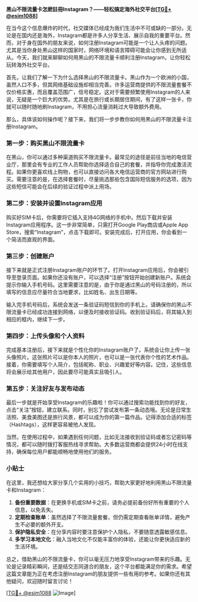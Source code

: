 **黑山不限流量卡怎麽註冊Instagram？——轻松搞定海外社交平台[[TG💪+ @esim1088](https://t.me/s/esim1088)]**

在当今这个信息爆炸的时代，社交媒体已经成为我们生活中不可或缺的一部分。无论是在国内还是海外，Instagram都是许多人分享生活、展示自我的重要平台。然而，对于身在国外的朋友来说，如何注册Instagram可能是一个让人头疼的问题。尤其是当你身处黑山这样的国家时，网络环境和语言障碍可能会让你感到无所适从。今天，我们就来聊聊如何用黑山的不限流量卡顺利注册Instagram，让你轻松玩转海外社交平台。

首先，让我们了解一下为什么选择黑山的不限流量卡。黑山作为一个欧洲的小国，虽然人口不多，但其网络基础设施却相当完善。许多运营商提供的不限流量套餐不仅价格实惠，而且覆盖范围广，信号稳定。这对于需要频繁使用Instagram的人来说，无疑是一个巨大的优势。尤其是在旅行或长期居住期间，有了这样一张卡，你就可以随时随地刷Instagram，不用担心流量消耗过大导致额外费用。

那么，具体该如何操作呢？接下来，我们将一步步教你如何用黑山的不限流量卡注册Instagram。

### 第一步：购买黑山不限流量卡

在黑山，你可以通过多种渠道购买不限流量卡。最常见的途径是前往当地的电信营业厅，那里会有专业的工作人员帮助你选择适合自己的套餐，并指导你完成激活流程。如果你更喜欢线上购物，也可以直接访问各大电信运营商的官方网站进行购买。需要注意的是，在选择套餐时，尽量挑选那些包含国际短信服务的选项，因为这些短信可能会在后续的验证过程中派上用场。

### 第二步：安装并设置Instagram应用

购买好SIM卡后，你需要将它插入支持4G网络的手机中。然后下载并安装Instagram应用程序。这一步非常简单，只需打开Google Play商店或Apple App Store，搜索“Instagram”，点击下载即可。安装完成后，打开应用，你会看到一个简洁而直观的界面。

### 第三步：创建账户

接下来就是正式注册Instagram账户的环节了。打开Instagram应用后，你会被引导至登录页面。如果你还没有账户，可以选择“注册”按钮开始创建新账户。系统会提示你输入手机号码。这里需要注意的是，由于你是通过黑山的号码注册的，所以填写的信息应尽量符合当地要求，比如姓名、出生日期等。

输入完手机号码后，系统会发送一条验证码短信到你的手机上。请确保你的黑山不限流量卡已经成功连接到网络，以便及时接收验证码。收到验证码后，将其输入到相应的框内，继续下一步。

### 第四步：上传头像和个人资料

完成基本注册后，接下来就是个性化你的Instagram账户了。系统会让你上传一张头像照片。这张照片可以是你本人的照片，也可以是一张代表你个性的艺术作品。接着，你需要填写个人简介，包括昵称、职业、兴趣爱好等内容。记住，这些信息将会展示给其他用户，因此要尽可能真实且吸引人。

### 第五步：关注好友与发布动态

最后一步就是开始享受Instagram的乐趣啦！你可以通过搜索功能找到你的好友，点击“关注”按钮，建立联系。同时，别忘了尝试发布第一条动态哦。无论是日常生活照、美食美图还是旅行风景，都可以成为你的第一篇作品。记得添加合适的标签（Hashtags），这样更容易被他人发现。

当然，在使用过程中，如果遇到任何问题，比如无法接收到验证码或者忘记密码等情况，都可以随时拨打客服热线寻求帮助。大多数运营商都会提供24小时在线支持，确保每位用户都能顺畅地使用他们的服务。

### 小贴士

在这里，我还想给大家分享几个实用的小技巧，帮助大家更好地利用黑山不限流量卡和Instagram：

1. **备份重要数据**：在更换手机或SIM卡之前，请务必提前备份好所有重要的个人信息，以免丢失。
2. **定期检查账单**：虽然选择了不限流量套餐，但仍需定期查看账单详情，避免产生不必要的额外开支。
3. **保护隐私安全**：在分享内容时要注意保护个人隐私，不要随意透露敏感信息。
4. **多学习本地文化**：融入当地文化不仅能丰富你的体验，还能让你更快适应新的生活环境。

总之，借助黑山的不限流量卡，你可以毫无压力地享受Instagram带来的乐趣。无论是记录精彩瞬间，还是结交志同道合的朋友，这个平台都能满足你的需求。希望这篇文章能为正在考虑注册Instagram的朋友提供一些有用的参考。如果你还有其他疑问，欢迎随时留言讨论！

[[TG💪+ @esim1088](https://t.me/s/esim1088) ![Image](https://i.postimg.cc/4NQfJmqS/Snipaste-2025-05-13-00-14-12.png)]
